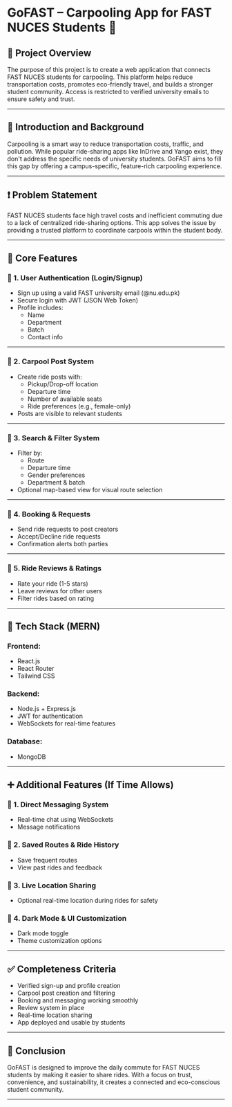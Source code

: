 # GoFAST – Carpooling App for FAST NUCES Students 🚗

## 📌 Project Overview

The purpose of this project is to create a web application that connects FAST NUCES students for carpooling. This platform helps reduce transportation costs, promotes eco-friendly travel, and builds a stronger student community. Access is restricted to verified university emails to ensure safety and trust.

---

## 🎯 Introduction and Background

Carpooling is a smart way to reduce transportation costs, traffic, and pollution. While popular ride-sharing apps like InDrive and Yango exist, they don't address the specific needs of university students. GoFAST aims to fill this gap by offering a campus-specific, feature-rich carpooling experience.

---

## ❗ Problem Statement

FAST NUCES students face high travel costs and inefficient commuting due to a lack of centralized ride-sharing options. This app solves the issue by providing a trusted platform to coordinate carpools within the student body.

---

## 🚀 Core Features

### 🔐 1. User Authentication (Login/Signup)

- Sign up using a valid FAST university email (@nu.edu.pk)
- Secure login with JWT (JSON Web Token)
- Profile includes:
  - Name
  - Department
  - Batch
  - Contact info

---

### 📢 2. Carpool Post System

- Create ride posts with:
  - Pickup/Drop-off location
  - Departure time
  - Number of available seats
  - Ride preferences (e.g., female-only)
- Posts are visible to relevant students

---

### 🔎 3. Search & Filter System

- Filter by:
  - Route
  - Departure time
  - Gender preferences
  - Department & batch
- Optional map-based view for visual route selection

---

### 📩 4. Booking & Requests

- Send ride requests to post creators
- Accept/Decline ride requests
- Confirmation alerts both parties

---

### 🌟 5. Ride Reviews & Ratings

- Rate your ride (1-5 stars)
- Leave reviews for other users
- Filter rides based on rating

---

## 🧰 Tech Stack (MERN)

### Frontend:

- React.js
- React Router
- Tailwind CSS

### Backend:

- Node.js + Express.js
- JWT for authentication
- WebSockets for real-time features

### Database:

- MongoDB

---

## ➕ Additional Features (If Time Allows)

### 💬 1. Direct Messaging System

- Real-time chat using WebSockets
- Message notifications

### 🔁 2. Saved Routes & Ride History

- Save frequent routes
- View past rides and feedback

### 📍 3. Live Location Sharing

- Optional real-time location during rides for safety

### 🌙 4. Dark Mode & UI Customization

- Dark mode toggle
- Theme customization options

---

## ✅ Completeness Criteria

- Verified sign-up and profile creation
- Carpool post creation and filtering
- Booking and messaging working smoothly
- Review system in place
- Real-time location sharing
- App deployed and usable by students

---

## 🏁 Conclusion

GoFAST is designed to improve the daily commute for FAST NUCES students by making it easier to share rides. With a focus on trust, convenience, and sustainability, it creates a connected and eco-conscious student community.

---
